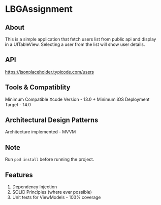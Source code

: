# LBGAssignment

## About
This is a simple application that fetch users list from public api and display in a UITableView. Selecting a user from the list will show user details.

## API 
https://jsonplaceholder.typicode.com/users

## Tools & Compatiblity
Minimum Compatible Xcode Version - 13.0 +
Minimum iOS Deployment Target - 14.0

## Architectural Design Patterns
Architecture implemented - MVVM

## Note
Run ```pod install``` before running the project.

## Features 
1. Dependency Injection
1. SOLID Principles (where ever possible)
1. Unit tests for ViewModels - 100% coverage
